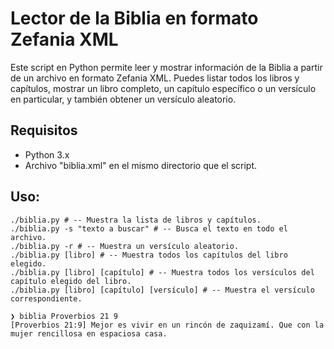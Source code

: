 # Lector de la Biblia en formato Zefania XML

Este script en Python permite leer y mostrar información de la Biblia a partir de un archivo en formato Zefania XML. Puedes listar todos los libros y capítulos, mostrar un libro completo, un capítulo específico o un versículo en particular, y también obtener un versículo aleatorio.

## Requisitos

- Python 3.x
- Archivo "biblia.xml" en el mismo directorio que el script.

## Uso:
```
./biblia.py # -- Muestra la lista de libros y capítulos.
./biblia.py -s "texto a buscar" # -- Busca el texto en todo el archivo.
./biblia.py -r # -- Muestra un versículo aleatorio.
./biblia.py [libro] # -- Muestra todos los capítulos del libro elegido.
./biblia.py [libro] [capítulo] # -- Muestra todos los versículos del capítulo elegido del libro.
./biblia.py [libro] [capítulo] [versículo] # -- Muestra el versículo correspondiente.

❯ biblia Proverbios 21 9
[Proverbios 21:9] Mejor es vivir en un rincón de zaquizamí. Que con la mujer rencillosa en espaciosa casa.
```
